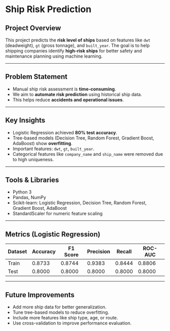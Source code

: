# Ship Risk Prediction

## Project Overview
This project predicts the **risk level of ships** based on features like `dwt` (deadweight), `gt` (gross tonnage), and `built_year`. The goal is to help shipping companies identify **high-risk ships** for better safety and maintenance planning using machine learning.

---

## Problem Statement
- Manual ship risk assessment is **time-consuming**.
- We aim to **automate risk prediction** using historical ship data.
- This helps reduce **accidents and operational issues**.

---

## Key Insights
- Logistic Regression achieved **80% test accuracy**.
- Tree-based models (Decision Tree, Random Forest, Gradient Boost, AdaBoost) show **overfitting**.
- Important features: `dwt`, `gt`, `built_year`.
- Categorical features like `company_name` and `ship_name` were removed due to high uniqueness.

---

## Tools & Libraries
- Python 3
- Pandas, NumPy
- Scikit-learn: Logistic Regression, Decision Tree, Random Forest, Gradient Boost, AdaBoost
- StandardScaler for numeric feature scaling

---

## Metrics (Logistic Regression)
| Dataset | Accuracy | F1 Score | Precision | Recall | ROC-AUC |
|---------|---------|---------|-----------|--------|---------|
| Train   | 0.8733  | 0.8744  | 0.9383    | 0.8444 | 0.8806  |
| Test    | 0.8000  | 0.8000  | 0.8000    | 0.8000 | 0.8000  |

---

## Future Improvements
- Add more ship data for better generalization.
- Tune tree-based models to reduce overfitting.
- Include more features like ship type, age, or route.
- Use cross-validation to improve performance evaluation.

